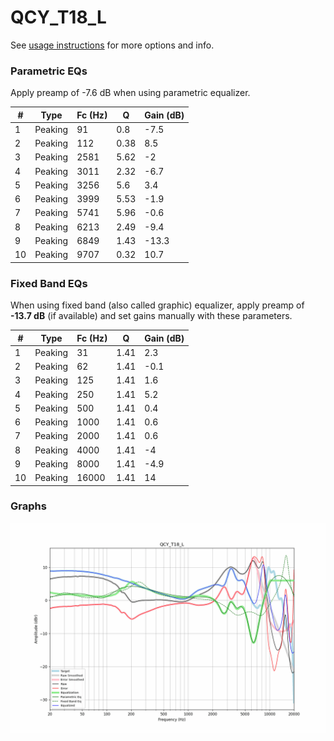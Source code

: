 # QCY_T18_L
See [usage instructions](https://github.com/jaakkopasanen/AutoEq#usage) for more options and info.

### Parametric EQs
Apply preamp of -7.6 dB when using parametric equalizer.

|   # | Type    |   Fc (Hz) |    Q |   Gain (dB) |
|-----|---------|-----------|------|-------------|
|   1 | Peaking |        91 | 0.8  |        -7.5 |
|   2 | Peaking |       112 | 0.38 |         8.5 |
|   3 | Peaking |      2581 | 5.62 |        -2   |
|   4 | Peaking |      3011 | 2.32 |        -6.7 |
|   5 | Peaking |      3256 | 5.6  |         3.4 |
|   6 | Peaking |      3999 | 5.53 |        -1.9 |
|   7 | Peaking |      5741 | 5.96 |        -0.6 |
|   8 | Peaking |      6213 | 2.49 |        -9.4 |
|   9 | Peaking |      6849 | 1.43 |       -13.3 |
|  10 | Peaking |      9707 | 0.32 |        10.7 |

### Fixed Band EQs
When using fixed band (also called graphic) equalizer, apply preamp of **-13.7 dB** (if available) and set gains manually with these parameters.

|   # | Type    |   Fc (Hz) |    Q |   Gain (dB) |
|-----|---------|-----------|------|-------------|
|   1 | Peaking |        31 | 1.41 |         2.3 |
|   2 | Peaking |        62 | 1.41 |        -0.1 |
|   3 | Peaking |       125 | 1.41 |         1.6 |
|   4 | Peaking |       250 | 1.41 |         5.2 |
|   5 | Peaking |       500 | 1.41 |         0.4 |
|   6 | Peaking |      1000 | 1.41 |         0.6 |
|   7 | Peaking |      2000 | 1.41 |         0.6 |
|   8 | Peaking |      4000 | 1.41 |        -4   |
|   9 | Peaking |      8000 | 1.41 |        -4.9 |
|  10 | Peaking |     16000 | 1.41 |        14   |

### Graphs
![](./QCY_T18_L.png)
